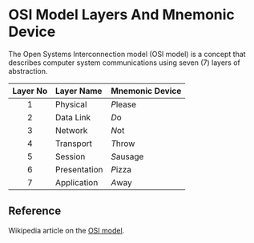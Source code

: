 # OSI Model Layers And Mnemonic Device

The Open Systems Interconnection model (OSI model) is a concept that describes computer system
communications using seven (7) layers of abstraction.

| Layer No |Layer Name |Mnemonic Device |
| :-: | :-- | :-- |
| 1 | Physical | *P*lease |
| 2 | Data Link | *D*o |
| 3 | Network | *N*ot |
| 4 | Transport | *T*hrow |
| 5 | Session | *S*ausage |
| 6 | Presentation | *P*izza |
| 7 | Application | *A*way |

## Reference

Wikipedia article on the [OSI model](https://en.wikipedia.org/wiki/OSI_model).
